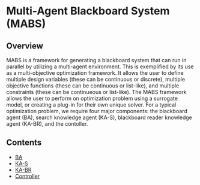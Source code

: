 # Multi-Agent Blackboard System (MABS)

## Overview

MABS is a framework for generating a blackboard system that can run in parallel by utilizing a multi-agent environment.
This is exemplified by its use as a multi-objective optimization framework. 
It allows the user to define multiple design variables (these can be continuous or discrete), multiple objective functions (these can be continuous or list-like), and multiple constraints (these can be continueous or list-like).
The MABS framework allows the user to perform on optimization problem using a surrogate model, or creating a plug-in for their own unique solver.
For a typical optimization problem, we require four major components: the blackboard agent (BA), search knowledge agent (KA-S), blackboard reader knowledge agent (KA-BR), and the contoller. 

## Contents

* [BA](source/blackboard.md)
* [KA-S](source/ka_s.md)
* [KA-BR](source/ka_br.md)
* [Controller](source/controller.md)